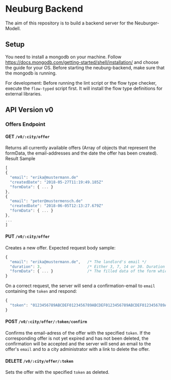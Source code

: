 # Neuburg Backend
The aim of this repository is to build a backend server for the Neuburger-Modell.
## Setup
You need to install a mongodb on your machine. Follow https://docs.mongodb.com/getting-started/shell/installation/ and choose the guide for your OS. Before starting the neuburg-backend, make sure that the mongodb is running.

For development: Before running the lint script or the flow type checker, execute the `flow-typed` script first. It will install the flow type definitions for external libraries.

## API Version v0
### Offers Endpoint

#### GET `/v0/:city/offer`
Returns all currently available offers (Array of objects that represent the formData, the email-addresses and the date the offer has been created). Result Sample
```javascript
[
{
  "email": "erika@mustermann.de"
  "createdDate": "2018-05-27T11:19:49.185Z"
  "formData": { ... }
},
{
  "email": "peter@mustermensch.de"
  "createdDate": "2018-06-05T12:13:27.679Z"
  "formData": { ... }
},
...
]
```

#### PUT `/v0/:city/offer`
Creates a new offer. Expected request body sample:
```javascript
{
  "email": "erika@mustermann.de",   /* The landlord's email */
  "duration": 3,                    /* Either 3, 7, 14 or 30. Duration in days of visibility of the offer */
  "formData": { ... }               /* The filled data of the form which is validated against the :city's form scheme */
}
```
On a correct request, the server will send a confirmation-email to `email` containing the `token` and respond:
```javascript
{
  "token": "0123456789ABCDEF0123456789ABCDEF0123456789ABCDEF0123456789ABCDEF" /* A token for the created offer */
}
```

#### POST `/v0/:city/offer/:token/confirm`
Confirms the email-adress of the offer with the specified `token`.
If the corresponding offer is not yet expired and has not been deleted, the confirmation will be accepted and the server will
send an email to the offer's `email` and to a city administrator with a link to delete the offer.

#### DELETE `/v0/:city/offer/:token`
Sets the offer with the specified `token` as deleted.
